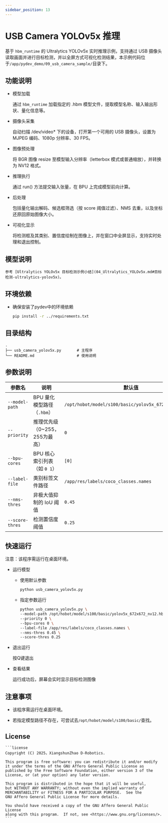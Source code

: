 ```yaml
---
sidebar_position: 13
---
```


# USB Camera YOLOv5x 推理

基于 `hbm_runtime` 的 Ultralytics YOLOv5x 实时推理示例，支持通过 USB 摄像头读取画面并进行目标检测，并以全屏方式可视化检测结果，本示例代码位于`/app/pydev_demo/09_usb_camera_sample/`目录下。

## 功能说明
- 模型加载

    通过 `hbm_runtime` 加载指定的 .hbm 模型文件，提取模型名称、输入输出形状、量化信息等。

- 摄像头采集

    自动扫描 /dev/video* 下的设备，打开第一个可用的 USB 摄像头，设置为 MJPEG 编码、1080p 分辨率、30 FPS。

- 图像预处理

    将 BGR 图像 resize 至模型输入分辨率（letterbox 模式或普通缩放），并转换为 NV12 格式。

- 推理执行

    通过 run() 方法提交输入张量，在 BPU 上完成模型前向计算。

- 后处理

    包括量化输出解码、候选框筛选（按 score 阈值过滤）、NMS 去重，以及坐标还原回原始图像大小。

- 可视化显示

    将检测框及其类别、置信度绘制在图像上，并在窗口中全屏显示，支持实时处理和退出控制。

## 模型说明
    参考 [Ultralytics YOLOv5x 目标检测示例小结](04_Ultralytics_YOLOv5x.md#目标检测-ultralytics-yolov5x)。

## 环境依赖
- 确保安装了pydev中的环境依赖
    ```bash
    pip install -r ../requirements.txt
    ```

## 目录结构
```text
.
├── usb_camera_yolov5x.py       # 主程序
└── README.md                   # 使用说明
```

## 参数说明
| 参数名           | 说明                              | 默认值                                                    |
| --------------- | --------------------------------- | ------------------------------------------------------ |
| `--model-path`  | BPU 量化模型路径（`.hbm`）          | `/opt/hobot/model/s100/basic/yolov5x_672x672_nv12.hbm` |
| `--priority`    | 推理优先级（0\~255，255为最高）     | `0`                                                    |
| `--bpu-cores`   | BPU 核心索引列表（如 `0 1`）        | `[0]`                                                  |
| `--label-file`  | 类别标签文件路径                    | `/app/res/labels/coco_classes.names`                         |
| `--nms-thres`   | 非极大值抑制的 IoU 阈值             | `0.45`                                                 |
| `--score-thres` | 检测置信度阈值                      | `0.25`                                                 |


## 快速运行
注意：该程序需运行在桌面环境。
- 运行模型
    - 使用默认参数
        ```bash
        python usb_camera_yolov5x.py
        ```
    - 指定参数运行
        ```bash
        python usb_camera_yolov5x.py \
        --model-path /opt/hobot/model/s100/basic/yolov5x_672x672_nv12.hbm \
        --priority 0 \
        --bpu-cores 0 \
        --label-file /app/res/labels/coco_classes.names \
        --nms-thres 0.45 \
        --score-thres 0.25
        ```
- 退出运行

    按Q键退出

- 查看结果

    运行成功后，屏幕会实时显示目标检测图像

## 注意事项
- 该程序需运行在桌面环境。

- 若指定模型路径不存在，可尝试去`/opt/hobot/model/s100/basic/`查找。

## License
    ```license
    Copyright (C) 2025，XiangshunZhao D-Robotics.

    This program is free software: you can redistribute it and/or modify
    it under the terms of the GNU Affero General Public License as
    published by the Free Software Foundation, either version 3 of the
    License, or (at your option) any later version.

    This program is distributed in the hope that it will be useful,
    but WITHOUT ANY WARRANTY; without even the implied warranty of
    MERCHANTABILITY or FITNESS FOR A PARTICULAR PURPOSE.  See the
    GNU Affero General Public License for more details.

    You should have received a copy of the GNU Affero General Public License
    along with this program.  If not, see <https://www.gnu.org/licenses/>.
    ```
